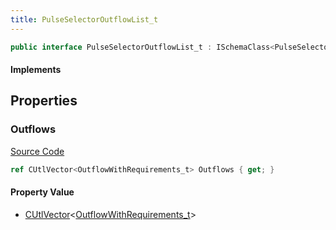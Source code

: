 ```yaml
---
title: PulseSelectorOutflowList_t
---
```


```csharp
public interface PulseSelectorOutflowList_t : ISchemaClass<PulseSelectorOutflowList_t>, ISchemaField, ISchemaClass, INativeHandle
```

#### Implements

## Properties

### Outflows

[Source Code](https://github.com/swiftly-solution/swiftlys2/blob/main/managed/src/SwiftlyS2.Generated/Schemas/Interfaces/PulseSelectorOutflowList_t.cs#L17)

```csharp
ref CUtlVector<OutflowWithRequirements_t> Outflows { get; }
```

#### Property Value

- [CUtlVector](/docs/api/-1)<[OutflowWithRequirements_t](/docs/api/shared/schemadefinitions/outflowwithrequirements_t)>


